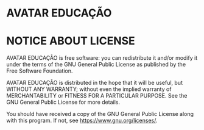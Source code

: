 # AVATAR EDUCAÇÃO




# NOTICE ABOUT LICENSE

AVATAR EDUCAÇÃO is free software: you can redistribute it and/or modify
it under the terms of the GNU General Public License as published by
the Free Software Foundation.

AVATAR EDUCAÇÃO is distributed in the hope that it will be useful,
but WITHOUT ANY WARRANTY; without even the implied warranty of
MERCHANTABILITY or FITNESS FOR A PARTICULAR PURPOSE.  See the
GNU General Public License for more details.

You should have received a copy of the GNU General Public License
along with this program.  If not, see <https://www.gnu.org/licenses/>.
